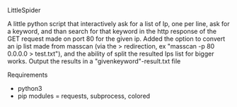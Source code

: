 LittleSpider

A little python script that interactively ask for a list of Ip, one per line, ask for a keyword, and than search for that keyword in the http response of the GET request made on port 80 for the given ip. Added the option to convert an ip list made from masscan (via the > redirection, ex "masscan -p 80 0.0.0.0 > test.txt"), and the ability of split the resulted Ips list for bigger works. Output the results in a "givenkeyword"-result.txt file

Requirements

- python3
- pip  modules = requests, subprocess, colored
